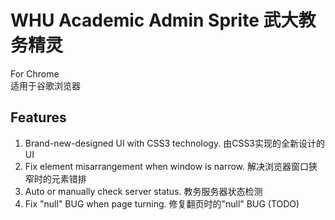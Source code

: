 # WHU Academic Admin Sprite 武大教务精灵
For Chrome  
适用于谷歌浏览器
## Features
1. Brand-new-designed UI with CSS3 technology. 由CSS3实现的全新设计的UI
2. Fix element misarrangement when window is narrow. 解决浏览器窗口狭窄时的元素错排
3. Auto or manually check server status. 教务服务器状态检测
4. Fix "null" BUG when page turning. 修复翻页时的"null" BUG (TODO)
